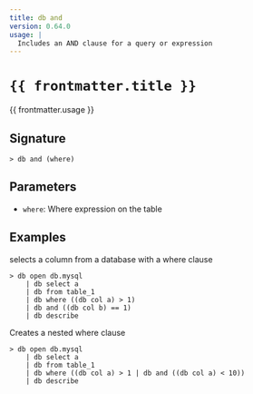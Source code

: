 ```yaml
---
title: db and
version: 0.64.0
usage: |
  Includes an AND clause for a query or expression
---
```


<script>
  import { usePageFrontmatter } from '@vuepress/client';
  export default { computed: { frontmatter() { return usePageFrontmatter().value; } } }
</script>

# <code>{{ frontmatter.title }}</code>

<div style='white-space: pre-wrap;'>{{ frontmatter.usage }}</div>

## Signature

```> db and (where)```

## Parameters

 -  `where`: Where expression on the table

## Examples

selects a column from a database with a where clause
```shell
> db open db.mysql
    | db select a
    | db from table_1
    | db where ((db col a) > 1)
    | db and ((db col b) == 1)
    | db describe
```

Creates a nested where clause
```shell
> db open db.mysql
    | db select a
    | db from table_1
    | db where ((db col a) > 1 | db and ((db col a) < 10))
    | db describe
```
